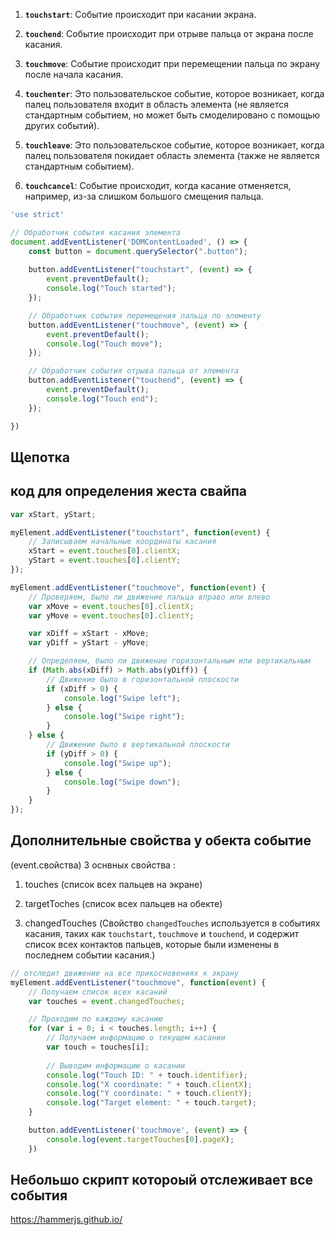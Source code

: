 1. **`touchstart`**: Событие происходит при касании экрана.
    
2. **`touchend`**: Событие происходит при отрыве пальца от экрана после касания.
    
3. **`touchmove`**: Событие происходит при перемещении пальца по экрану после начала касания.
    
4. **`touchenter`**: Это пользовательское событие, которое возникает, когда палец пользователя входит в область элемента (не является стандартным событием, но может быть смоделировано с помощью других событий).
    
5. **`touchleave`**: Это пользовательское событие, которое возникает, когда палец пользователя покидает область элемента (также не является стандартным событием).
    
6. **`touchcancel`**: Событие происходит, когда касание отменяется, например, из-за слишком большого смещения пальца.
    
```js
'use strict'

// Обработчик события касания элемента
document.addEventListener('DOMContentLoaded', () => {
    const button = document.querySelector(".button");
    
    button.addEventListener("touchstart", (event) => {
        event.preventDefault();
        console.log("Touch started");
    });

    // Обработчик события перемещения пальца по элементу
    button.addEventListener("touchmove", (event) => {
        event.preventDefault();
        console.log("Touch move");
    });

    // Обработчик события отрыва пальца от элемента
    button.addEventListener("touchend", (event) => {
        event.preventDefault();
        console.log("Touch end");
    });

})

```    

## Щепотка 

## код для определения жеста свайпа
```js
var xStart, yStart;

myElement.addEventListener("touchstart", function(event) {
    // Записываем начальные координаты касания
    xStart = event.touches[0].clientX;
    yStart = event.touches[0].clientY;
});

myElement.addEventListener("touchmove", function(event) {
    // Проверяем, было ли движение пальца вправо или влево
    var xMove = event.touches[0].clientX;
    var yMove = event.touches[0].clientY;

    var xDiff = xStart - xMove;
    var yDiff = yStart - yMove;

    // Определяем, было ли движение горизонтальным или вертикальным
    if (Math.abs(xDiff) > Math.abs(yDiff)) {
        // Движение было в горизонтальной плоскости
        if (xDiff > 0) {
            console.log("Swipe left");
        } else {
            console.log("Swipe right");
        }   
    } else {
        // Движение было в вертикальной плоскости
        if (yDiff > 0) {
            console.log("Swipe up");
        } else {
            console.log("Swipe down");
        }   
    } 
});

```


## Дополнительные свойства у обекта событие 
(event.свойства)
3 оснвных свойства :
1.  touches                (список всех пальцев на экране)
2.  targetToches       (список всех пальцев на обекте) 

1.  changedTouches  (Свойство `changedTouches` используется в событиях касания, таких как `touchstart`, `touchmove` и `touchend`, и содержит список всех контактов пальцев, которые были изменены в последнем событии касания.)
```js 
// отследит движение на все прикосновениях к экрану
myElement.addEventListener("touchmove", function(event) {
    // Получаем список всех касаний
    var touches = event.changedTouches;

    // Проходим по каждому касанию
    for (var i = 0; i < touches.length; i++) {
        // Получаем информацию о текущем касании
        var touch = touches[i];
        
        // Выводим информацию о касании
        console.log("Touch ID: " + touch.identifier);
        console.log("X coordinate: " + touch.clientX);
        console.log("Y coordinate: " + touch.clientY);
        console.log("Target element: " + touch.target);
    }
```

```js
    button.addEventListener('touchmove', (event) => {
        console.log(event.targetTouches[0].pageX);
    })
```

## Небольшо скрипт котороый отслеживает все события 
https://hammerjs.github.io/